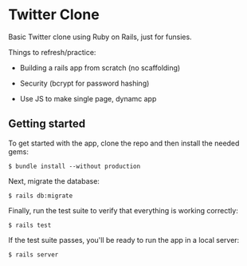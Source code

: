 # Twitter Clone

Basic Twitter clone using Ruby on Rails, just for funsies.

Things to refresh/practice:

* Building a rails app from scratch (no scaffolding)

* Security (bcrypt for password hashing)

* Use JS to make single page, dynamc app


## Getting started

To get started with the app, clone the repo and then install the needed gems:

```
$ bundle install --without production
```

Next, migrate the database:

```
$ rails db:migrate
```

Finally, run the test suite to verify that everything is working correctly:

```
$ rails test
```

If the test suite passes, you'll be ready to run the app in a local server:

```
$ rails server
```